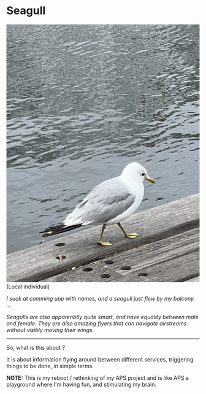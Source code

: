 # Seagull

![](pics/SeaGull-full.jpg)
(Local individual)

_I suck at comming upp with names, and a seagull just flew by my balcony ..._

_Seagulls are also apparenbtly quite smart, and have equality between male and female. They are also amazing flyers that can navigate airstreams without visibly moving their wings._

-----

So, what is this about ? 

It is about information flying around between different services, triggering things to be done, in simple terms. 

**NOTE:** This is my reboot / rethinking of my APS project and is like APS a playground where I'm having fun, and stimulating my brain. 


